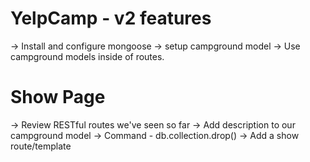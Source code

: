 # YelpCamp - v2 features
-> Install and configure mongoose 
-> setup campground model 
-> Use campground models inside of routes.

# Show Page 
-> Review RESTful routes we've seen so far
-> Add description to our campground model
-> Command - db.collection.drop()
-> Add a show route/template